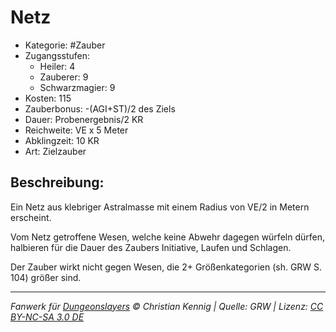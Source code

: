 # Netz

- Kategorie: #Zauber
- Zugangsstufen:
  - Heiler: 4
  - Zauberer: 9
  - Schwarzmagier: 9
- Kosten: 115
- Zauberbonus: -(AGI+ST)/2 des Ziels
- Dauer: Probenergebnis/2 KR
- Reichweite: VE x 5 Meter
- Abklingzeit: 10 KR
- Art: Zielzauber

## Beschreibung:

Ein Netz aus klebriger Astralmasse mit einem Radius von VE/2 in Metern erscheint.

Vom Netz getroffene Wesen, welche keine Abwehr dagegen würfeln dürfen, halbieren für die Dauer des Zaubers Initiative, Laufen und Schlagen.

Der Zauber wirkt nicht gegen Wesen, die 2+ Größenkategorien (sh. GRW S. 104) größer sind.

---

_Fanwerk für [Dungeonslayers](https://www.dungeonslayers.net/) © Christian Kennig | Quelle: GRW | Lizenz: [CC BY-NC-SA 3.0 DE](https://creativecommons.org/licenses/by-nc-sa/3.0/de/)_
